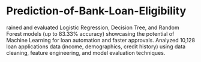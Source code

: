 # Prediction-of-Bank-Loan-Eligibility
rained and evaluated Logistic Regression, Decision Tree, and Random Forest models (up to 83.33% accuracy) showcasing the potential of Machine Learning for loan automation and faster approvals. Analyzed 10,128 loan applications data (income, demographics, credit history) using data cleaning, feature engineering, and model evaluation techniques.
